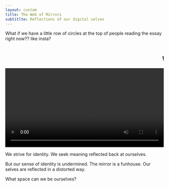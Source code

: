 ```yaml
---
layout: custom
title: The Web of Mirrors
subtitlte: Reflections of our digital selves
---
```







What if we have a little row of circles at the top of people reading the essay right now?? like insta?

<div class="w-100">

<div class="videowrapper">
<marquee><h2 class="red absolute">Who do you want to be?</h2></marquee>
<video autoplay="true" id="videoElement"></video>
</div>

We strive for identity. We seek meaning reflected back at ourselves.

But our sense of identity is undermined. The mirror is a funhouse. Our selves are reflected in a distorted way.

What space can we be ourselves?


<style>
video{
width:100%;
}
</style>

<script>
var video = document.querySelector("#videoElement");

if (navigator.mediaDevices.getUserMedia) {
navigator.mediaDevices.getUserMedia({ video: true })
.then(function (stream) {
video.srcObject = stream;
})
.catch(function (err0r) {
console.log("Something went wrong!");
});
}</script>